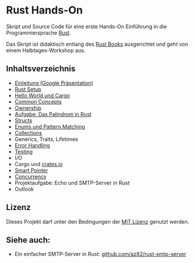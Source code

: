 # Rust Hands-On

Skript und Source Code für eine erste Hands-On Einführung in die Programmiersprache [Rust](https://www.rust-lang.org/).

Das Skript ist didaktisch entlang des [Rust Books](https://doc.rust-lang.org/book/) ausgerichtet und geht von einem Halbtages-Workshop aus.

## Inhaltsverzeichnis

* [Einleitung (Google Präsentation)](https://docs.google.com/presentation/d/1ca49PFscfrpXhTDzvaRxsDwGhxF6D5WZ4iXCr7JlTY4/edit?usp=sharing)
* [Rust Setup](00-setup)
* [Hello World und Cargo](01-cargo-helloworld)
* [Common Concepts](03-common-concepts)
* [Ownership](04-ownership)
* [Aufgabe: Das Palindrom in Rust](projects/01-palindrom)
* [Structs](06-structs)
* [Enums und Pattern Matching](07-enums)
* [Collections](08-collections)
* Generics, Traits, Lifetimes
* [Error Handling](09-error-handling)
* [Testing](11-testing)
* I/O
* Cargo und [crates.io](https://crates.io/)
* [Smart Pointer](14-smart-pointer)
* [Concurrency](15-concurrency)
* Projektaufgabe: Echo und SMTP-Server in Rust
* Outlook

## Lizenz

Dieses Projekt darf unter den Bedingungen der [MIT Lizenz](LICENSE) genutzt werden.

## Siehe auch:

* Ein einfacher SMTP-Server in Rust: [github.com/az82/rust-smtp-server](https://github.com/az82/rust-smtp-server)
